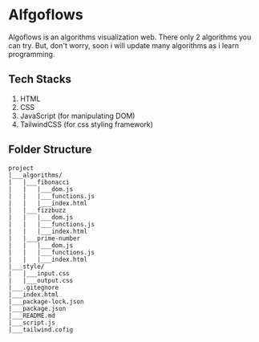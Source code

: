 # Alfgoflows

Algoflows is an algorithms visualization web. There only 2 algorithms you can try. But, don't worry, soon i will update many algorithms as i learn programming.

## Tech Stacks

1. HTML
2. CSS
2. JavaScript (for manipulating DOM)
2. TailwindCSS (for css styling framework)

## Folder Structure
```
project
|___algorithms/
|   |___fibonacci
|   |   |___dom.js
|   |   |___functions.js
|   |   |___index.html
|   |___fizzbuzz
|   |   |___dom.js
|   |   |___functions.js
|   |   |___index.html
|   |___prime-number
|   |   |___dom.js
|   |   |___functions.js
|   |   |___index.html
|___style/
|   |___input.css
|   |___output.css
|___.gitegnore
|___index.html
|___package-lock.json
|___package.json
|___README.md
|___script.js
|___tailwind.cofig
```